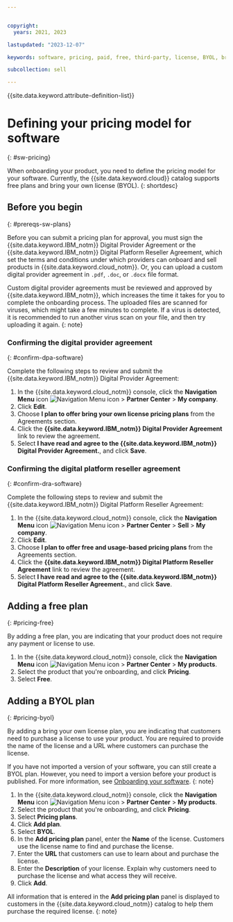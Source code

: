 ```yaml
---


copyright:
  years: 2021, 2023

lastupdated: "2023-12-07"

keywords: software, pricing, paid, free, third-party, license, BYOL, bring your own license

subcollection: sell

---
```


{{site.data.keyword.attribute-definition-list}}

# Defining your pricing model for software
{: #sw-pricing}

When onboarding your product, you need to define the pricing model for your software. Currently, the {{site.data.keyword.cloud}} catalog supports free plans and bring your own license (BYOL).
{: shortdesc}

## Before you begin
{: #prereqs-sw-plans}

Before you can submit a pricing plan for approval, you must sign the {{site.data.keyword.IBM_notm}} Digital Provider Agreement or the {{site.data.keyword.IBM_notm}} Digital Platform Reseller Agreement, which set the terms and conditions under which providers can onboard and sell products in {{site.data.keyword.cloud_notm}}. Or, you can upload a custom digital provider agreement in `.pdf`, `.doc`, or `.docx` file format.

Custom digital provider agreements must be reviewed and approved by {{site.data.keyword.IBM_notm}}, which increases the time it takes for you to complete the onboarding process. The uploaded files are scanned for viruses, which might take a few minutes to complete. If a virus is detected, it is recommended to run another virus scan on your file, and then try uploading it again.
{: note}

### Confirming the digital provider agreement
{: #confirm-dpa-software}

Complete the following steps to review and submit the {{site.data.keyword.IBM_notm}} Digital Provider Agreement:

1. In the {{site.data.keyword.cloud_notm}} console, click the **Navigation Menu** icon ![Navigation Menu icon](../icons/icon_hamburger.svg "Menu") > **Partner Center** > **My company**.
1. Click **Edit**.
1. Choose **I plan to offer bring your own license pricing plans** from the Agreements section.
1. Click the **{{site.data.keyword.IBM_notm}} Digital Provider Agreement** link to review the agreement.
1. Select **I have read and agree to the {{site.data.keyword.IBM_notm}} Digital Provider Agreement.**, and click **Save**.

### Confirming the digital platform reseller agreement
{: #confirm-dra-software}

Complete the following steps to review and submit the {{site.data.keyword.IBM_notm}} Digital Platform Reseller Agreement:

1. In the {{site.data.keyword.cloud_notm}} console, click the **Navigation Menu** icon ![Navigation Menu icon](../icons/icon_hamburger.svg "Menu") > **Partner Center** > **Sell** > **My company**.
1. Click **Edit**.
1. Choose **I plan to offer free and usage-based pricing plans** from the Agreements section.
1. Click the **{{site.data.keyword.IBM_notm}} Digital Platform Reseller Agreement** link to review the agreement.
1. Select **I have read and agree to the {{site.data.keyword.IBM_notm}} Digital Platform Reseller Agreement.**, and click **Save**.

## Adding a free plan
{: #pricing-free}

By adding a free plan, you are indicating that your product does not require any payment or license to use.

1. In the {{site.data.keyword.cloud_notm}} console, click the **Navigation Menu** icon ![Navigation Menu icon](../icons/icon_hamburger.svg "Menu") > **Partner Center** > **My products**.
1. Select the product that you're onboarding, and click **Pricing**.
1. Select **Free**.

## Adding a BYOL plan
{: #pricing-byol}

By adding a bring your own license plan, you are indicating that customers need to purchase a license to use your product. You are required to provide the name of the license and a URL where customers can purchase the license.

If you have not imported a version of your software, you can still create a BYOL plan. However, you need to import a version before your product is published. For more information, see [Onboarding your software](/docs/sell?topic=sell-sw-validate).
{: note}

1. In the {{site.data.keyword.cloud_notm}} console, click the **Navigation Menu** icon ![Navigation Menu icon](../icons/icon_hamburger.svg "Menu") > **Partner Center** > **My products**.
1. Select the product that you're onboarding, and click **Pricing**.
1. Select **Pricing plans**.
1. Click **Add plan**.
1. Select **BYOL**.
1. In the **Add pricing plan** panel, enter the **Name** of the license. Customers use the license name to find and purchase the license.
1. Enter the **URL** that customers can use to learn about and purchase the license.
1. Enter the **Description** of your license. Explain why customers need to purchase the license and what access they will receive.
1. Click **Add**.

All information that is entered in the **Add pricing plan** panel is displayed to customers in the {{site.data.keyword.cloud_notm}} catalog to help them purchase the required license.
{: note}

